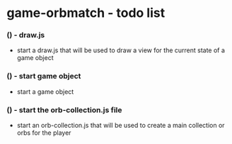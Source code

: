 # game-orbmatch - todo list

### () - draw.js
* start a draw.js that will be used to draw a view for the current state of a game object

### () - start game object
* start a game object

### () - start the orb-collection.js file
* start an orb-collection.js that will be used to create a main collection or orbs for the player